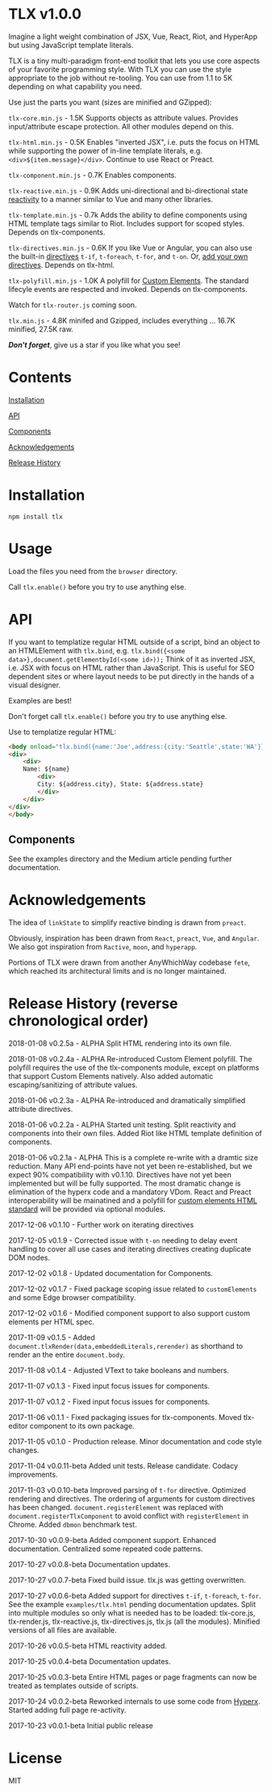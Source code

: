 

# TLX v1.0.0

Imagine a light weight combination of JSX, Vue, React, Riot, and HyperApp but using JavaScript template literals.

TLX is a tiny multi-paradigm front-end toolkit that lets you use core aspects of your favorite programming style. With TLX you can use the style appropriate to the job without re-tooling. You can use from 1.1 to 5K depending on what capability you need.

Use just the parts you want (sizes are minified and GZipped):

`tlx-core.min.js` - 1.5K Supports objects as attribute values. Provides input/attribute escape protection. All other modules depend on this.

`tlx-html.min.js` - 0.5K Enables "inverted JSX", i.e. puts the focus on HTML while supporting the power of in-line template literals, e.g. `<div>${item.message}</div>`. Continue to use React or Preact.

`tlx-component.min.js` - 0.7K Enables components.

`tlx-reactive.min.js` - 0.9K Adds uni-directional and bi-directional state [reactivity](#reactivity) to a manner similar to Vue and many other libraries.

`tlx-template.min.js` -  0.7k Adds the ability to define components using HTML template tags similar to Riot. Includes support for scoped styles. Depends on tlx-components.

`tlx-directives.min.js` - 0.6K If you like Vue or Angular, you can also use the built-in [directives](#directives) `t-if`, `t-foreach`, `t-for`, and `t-on`. Or, [add your own directives](#directives). Depends on tlx-html.

`tlx-polyfill.min.js` - 1.0K A polyfill for [Custom Elements](https://developer.mozilla.org/en-US/docs/Web/Web_Components/Custom_Elements). The standard lifecyle events are respected and invoked. Depends on tlx-components.

Watch for `tlx-router.js` coming soon.

`tlx.min.js` - 4.8K minifed and Gzipped, includes everything ... 16.7K minified, 27.5K raw.


***Don't forget***, give us a star if you like what you see!

# Contents

[Installation](#installation)

[API](#api)

[Components](#components)

[Acknowledgements](#acknowledgements)

[Release History](#release-history)


# Installation

`npm install tlx`

# Usage

Load the files you need from the `browser` directory.

Call `tlx.enable()` before you try to use anything else.

# API

If you want to templatize regular HTML outside of a script, bind an object to an HTMLElement with `tlx.bind`, e.g. `tlx.bind({<some data>},document.getElementbyId(<some id>));` Think of it as inverted JSX, i.e. JSX with focus on HTML rather than JavaScript. This is useful for SEO dependent sites or where layout needs to be put directly in the hands of a visual designer.

Examples are best!

Don't forget call `tlx.enable()` before you try to use anything else.

Use to templatize regular HTML:

```html
<body onload="tlx.bind({name:'Joe',address:{city:'Seattle',state:'WA'}},document.getElementByTagName('body')">
<div>
	<div>
	Name: ${name}
		<div>
		City: ${address.city}, State: ${address.state}
		</div>
	</div>
</div>
</body>
```

## Components

See the examples directory and the Medium article pending further documentation.


# Acknowledgements

The idea of `linkState` to simplify reactive binding is drawn from `preact`.

Obviously, inspiration has been drawn from `React`, `preact`, `Vue`, and `Angular`. We also got inspiration from `Ractive`, `moon`, and `hyperapp`. 

Portions of TLX were drawn from another AnyWhichWay codebase `fete`, which reached its architectural limits and is no longer maintained.

# Release History (reverse chronological order)

2018-01-08 v0.2.5a - ALPHA Split HTML rendering into its own file.

2018-01-08 v0.2.4a - ALPHA Re-introduced Custom Element polyfill. The polyfill requires the use of the tlx-components module, except on platforms that support Custom Elements natively. Also added automatic escaping/sanitizing of attribute values.

2018-01-06 v0.2.3a - ALPHA Re-introduced and dramatically simplified attribute directives.

2018-01-06 v0.2.2a - ALPHA Started unit testing. Split reactivity and components into their own files. Added Riot like HTML template definition of components.

2018-01-06 v0.2.1a - ALPHA This is a complete re-write with a dramtic size reduction. Many API end-points have not yet been re-established, but we expect 90% compatibility with v0.1.10. Directives have not yet been implemented but will be fully supported. The most dramatic change is elimination of the hyperx code and a mandatory VDom. React and Preact interoperability will be mainatined and a polyfill for [custom elements HTML standard](https://developer.mozilla.org/en-US/docs/Web/Web_Components/Custom_Elements) will be provided via optional modules.

2017-12-06 v0.1.10 - Further work on iterating directives

2017-12-05 v0.1.9 - Corrected issue with `t-on` needing to delay event handling to cover all use cases and iterating directives creating duplicate DOM nodes.

2017-12-02 v0.1.8 - Updated documentation for Components.

2017-12-02 v0.1.7 - Fixed package scoping issue related to `customElements` and some Edge browser compatibility.

2017-12-02 v0.1.6 - Modified component support to also support custom elements per HTML spec.

2017-11-09 v0.1.5 - Added `document.tlxRender(data,embeddedLiterals,rerender)` as shorthand to render an the entire `document.body`.

2017-11-08 v0.1.4 - Adjusted VText to take booleans and numbers.

2017-11-07 v0.1.3 - Fixed input focus issues for components.

2017-11-07 v0.1.2 - Fixed input focus issues for components.

2017-11-06 v0.1.1 - Fixed packaging issues for tlx-components. Moved tlx-editor component to its own package.

2017-11-05 v0.1.0 - Production release. Minor documentation and code style changes.

2017-11-04 v0.0.11-beta Added unit tests. Release candidate. Codacy improvements.

2017-11-03 v0.0.10-beta Improved parsing of `t-for` directive. Optimized rendering and directives. The ordering of arguments for custom directives has been changed. `document.registerElement` was replaced with `document.registerTlxComponent` to avoid conflict with `registerElement` in Chrome. Added `dbmon` benchmark test.

2017-10-30 v0.0.9-beta Added component support. Enhanced documentation. Centralized some repeated code patterns.

2017-10-27 v0.0.8-beta Documentation updates.

2017-10-27 v0.0.7-beta Fixed build issue. tlx.js was getting overwritten.

2017-10-27 v0.0.6-beta Added support for directives `t-if`, `t-foreach`, `t-for`. See the example `examples/tlx.html` pending documentation updates. Split into multiple modules so only what is needed has to be loaded: tlx-core.js, tlx-render.js, tlx-reactive.js, tlx-directives.js, tlx.js (all the modules). Minified versions of all files are available.

2017-10-26 v0.0.5-beta HTML reactivity added.

2017-10-25 v0.0.4-beta Documentation updates.

2017-10-25 v0.0.3-beta Entire HTML pages or page fragments can now be treated as templates outside of scripts.

2017-10-24 v0.0.2-beta Reworked internals to use some code from [Hyperx](https://github.com/choojs/hyperx). Started adding full page re-activity.

2017-10-23 v0.0.1-beta Initial public release



# License
 
 MIT